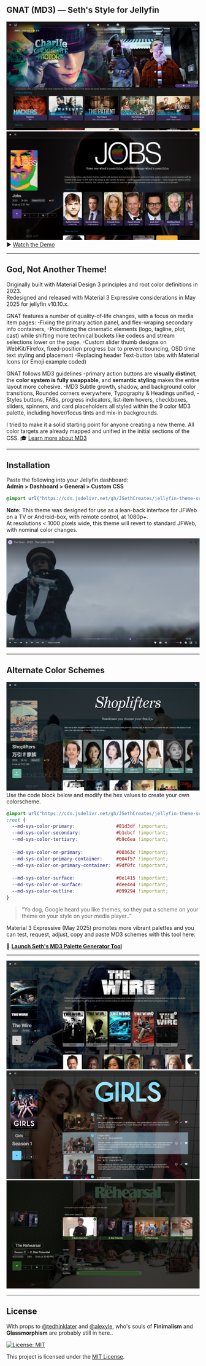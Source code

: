 ## GNAT (MD3) — Seth's Style for Jellyfin
![Homepage with Seth's Spotlight](https://raw.githubusercontent.com/JSethCreates/jellyfin-theme-sethstyle/main/screenshots/1homepage.png)
![Media Item Page](https://raw.githubusercontent.com/JSethCreates/jellyfin-theme-sethstyle/main/screenshots/2movie.png)
▶️ [Watch the Demo](https://vimeo.com/1095523100)

---
## God, Not Another Theme!   
Originally built with Material Design 3 principles and root color definitions in 2023.  
Redesigned and released with Material 3 Expressive considerations in May 2025 for jellyfin v10.10.x.
 
GNAT features a number of quality-of-life changes, with a focus on media item pages: -Fixing the primary action panel, and flex-wraping secondary info containers,
-Prioritizing the cinematic elements (logo, tagline, plot, cast) while shifting more technical buckets like codecs and stream selections lower on the page.
-Custom slider thumb designs on WebKit/Firefox, fixed-position progress bar to prevent bouncing, OSD time text styling and placement
-Replacing header Text-button tabs with Material Icons (or Emoji example coded)

GNAT follows MD3 guidelines -primary action buttons are **visually distinct**, the **color system is fully swappable**, and **semantic styling** makes the entire layout more cohesive.
-MD3 Subtle growth, shadow, and background color transitions, Rounded corners everywhere, Typography & Headings unified, -Styles buttons, FABs, progress indicators, list-item hovers, 
checkboxes, sliders, spinners, and card placeholders all styled within the 9 color MD3 palette, including hover/focus tints and mix-in backgrounds. 

I tried to make it a solid starting point for anyone creating a new theme. All color targets are already mapped and unified in the initial sections of the CSS.
🎓 [Learn more about MD3](https://material-foundation.github.io/material-theme-builder/)

---
## Installation

Paste the following into your Jellyfin dashboard:  
**Admin > Dashboard > General > Custom CSS**

```css
@import url("https://cdn.jsdelivr.net/gh/JSethCreates/jellyfin-theme-sethstyle@v5.2.7/jellyfin-theme-sethstyle.css");
```

**Note:** This theme was designed for use as a lean-back interface for JFWeb on a TV or Android-box, with remote control, at 1080p+.  
At resolutions < 1000 pixels wide, this theme will revert to standard JFWeb, with nominal color changes.

![Basic OSD](https://raw.githubusercontent.com/JSethCreates/jellyfin-theme-sethstyle/main/screenshots/3osd.png)

---

## Alternate Color Schemes
![Color Variant - Movie](https://raw.githubusercontent.com/JSethCreates/jellyfin-theme-sethstyle/main/screenshots/4movie.png)  
Use the code block below and modify the hex values to create your own colorscheme.

```css
@import url("https://cdn.jsdelivr.net/gh/JSethCreates/jellyfin-theme-sethstyle@v5.2.7/jellyfin-theme-sethstyle.css");
:root {
  --md-sys-color-primary:               #81d3df !important;
  --md-sys-color-secondary:             #b1cbcf !important;
  --md-sys-color-tertiary:              #b9c6ea !important;

  --md-sys-color-on-primary:            #00363c !important;
  --md-sys-color-primary-container:     #004f57 !important;
  --md-sys-color-on-primary-container:  #9df0fc !important;

  --md-sys-color-surface:               #0e1415 !important;
  --md-sys-color-on-surface:            #dee4e4 !important;
  --md-sys-color-outline:               #899294 !important;
}

```
> “Yo dog, Google heard you like themes, so they put a scheme on your theme on your style on your media player..”

Material 3 Expressive (May 2025) promotes more vibrant palettes and you can test, request, adjust, copy and paste MD3 schemes with this tool here:

🎨 [**Launch Seth's MD3 Palette Generator Tool**](https://jsethcreates.github.io/web-tool-md3-palette-lab/)

---

![Series Page](https://raw.githubusercontent.com/JSethCreates/jellyfin-theme-sethstyle/main/screenshots/5series.png)  
![Season View](https://raw.githubusercontent.com/JSethCreates/jellyfin-theme-sethstyle/main/screenshots/6season.png)  
![Episode Detail](https://raw.githubusercontent.com/JSethCreates/jellyfin-theme-sethstyle/main/screenshots/7episode.png)

---

## License

With props to [@tedhinklater](https://github.com/tedhinklater) and [@alexyle](https://github.com/alexyle), who's souls of **Finimalism** and **Glassmorphism** are probably still in here.. 

[![License: MIT](https://img.shields.io/badge/License-MIT-yellow.svg)](LICENSE)

This project is licensed under the [MIT License](LICENSE).
